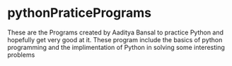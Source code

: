 # pythonPraticePrograms
These are the Programs created by Aaditya Bansal to practice Python and hopefully get very good at it.
These program include the basics of python programming and the implimentation of Python in solving some interesting problems
